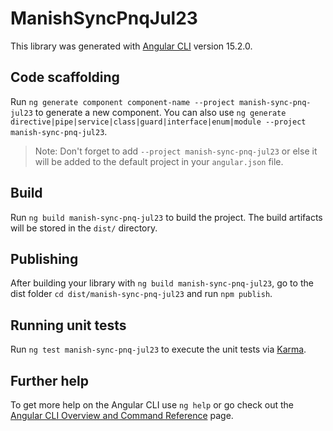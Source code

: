 # ManishSyncPnqJul23

This library was generated with [Angular CLI](https://github.com/angular/angular-cli) version 15.2.0.

## Code scaffolding

Run `ng generate component component-name --project manish-sync-pnq-jul23` to generate a new component. You can also use `ng generate directive|pipe|service|class|guard|interface|enum|module --project manish-sync-pnq-jul23`.
> Note: Don't forget to add `--project manish-sync-pnq-jul23` or else it will be added to the default project in your `angular.json` file. 

## Build

Run `ng build manish-sync-pnq-jul23` to build the project. The build artifacts will be stored in the `dist/` directory.

## Publishing

After building your library with `ng build manish-sync-pnq-jul23`, go to the dist folder `cd dist/manish-sync-pnq-jul23` and run `npm publish`.

## Running unit tests

Run `ng test manish-sync-pnq-jul23` to execute the unit tests via [Karma](https://karma-runner.github.io).

## Further help

To get more help on the Angular CLI use `ng help` or go check out the [Angular CLI Overview and Command Reference](https://angular.io/cli) page.
